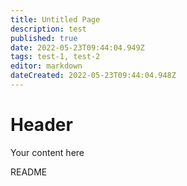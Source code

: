 ```yaml
---
title: Untitled Page
description: test
published: true
date: 2022-05-23T09:44:04.949Z
tags: test-1, test-2
editor: markdown
dateCreated: 2022-05-23T09:44:04.948Z
---
```


# Header
Your content here

README

